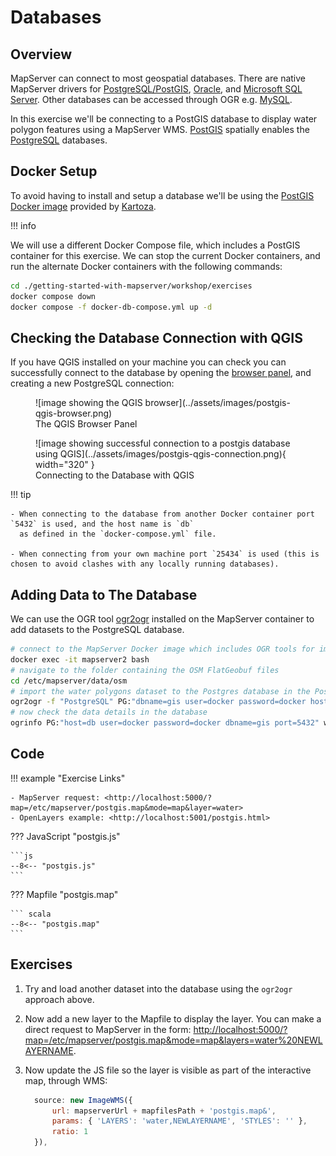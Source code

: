 # Databases

## Overview

MapServer can connect to most geospatial databases. There are native MapServer drivers for [PostgreSQL/PostGIS](https://mapserver.org/input/vector/postgis.html),
[Oracle](https://mapserver.org/input/vector/oracle.html), and [Microsoft SQL Server](https://mapserver.org/input/vector/mssql.html). Other databases
can be accessed through OGR e.g. [MySQL](https://mapserver.org/input/vector/mysql.html).

In this exercise we'll be connecting to a PostGIS database to display water polygon features using a MapServer WMS. [PostGIS](https://postgis.net/) spatially enables the [PostgreSQL](https://www.postgresql.org/)
databases. 

## Docker Setup

To avoid having to install and setup a database we'll be using the [PostGIS Docker image](https://hub.docker.com/r/kartoza/postgis/) provided
by [Kartoza](https://kartoza.com/).

!!! info

  We will use a different Docker Compose file, which includes a PostGIS container for this exercise. We can stop the current Docker containers, and run the alternate Docker containers with the following commands:

  ```bash
  cd ./getting-started-with-mapserver/workshop/exercises
  docker compose down
  docker compose -f docker-db-compose.yml up -d 
  ```


## Checking the Database Connection with QGIS

If you have QGIS installed on your machine you can check you can successfully connect to the database by opening the
[browser panel](https://docs.qgis.org/3.34/en/docs/user_manual/managing_data_source/opening_data.html#the-browser-panel), and
creating a new PostgreSQL connection:

<figure markdown="span">
  ![image showing the QGIS browser](../assets/images/postgis-qgis-browser.png)
  <figcaption>The QGIS Browser Panel</figcaption>
</figure>

<figure markdown="span">
  ![image showing successful connection to a postgis database using QGIS](../assets/images/postgis-qgis-connection.png){ width="320" }
  <figcaption>Connecting to the Database with QGIS</figcaption>
</figure>

!!! tip

    - When connecting to the database from another Docker container port `5432` is used, and the host name is `db`
      as defined in the `docker-compose.yml` file.

    - When connecting from your own machine port `25434` is used (this is chosen to avoid clashes with any locally running databases).

## Adding Data to The Database

We can use the OGR tool [ogr2ogr](https://gdal.org/programs/ogr2ogr.html) installed on the MapServer container to add datasets to the PostgreSQL database.

```bash
# connect to the MapServer Docker image which includes OGR tools for importing data
docker exec -it mapserver2 bash
# navigate to the folder containing the OSM FlatGeobuf files
cd /etc/mapserver/data/osm
# import the water polygons dataset to the Postgres database in the Postgres Docker image
ogr2ogr -f "PostgreSQL" PG:"dbname=gis user=docker password=docker host=db port=5432" -nln water_a water_a.fgb
# now check the data details in the database
ogrinfo PG:"host=db user=docker password=docker dbname=gis port=5432" water_a -summary
```

## Code

<!--

Online example not available as no PostGIS installation on the server

<div class="map">
  <iframe src="https://geographika.github.io/getting-started-with-mapserver-demo/postgis.html"></iframe>
</div>
-->

!!! example "Exercise Links"

    - MapServer request: <http://localhost:5000/?map=/etc/mapserver/postgis.map&mode=map&layer=water>
    - OpenLayers example: <http://localhost:5001/postgis.html>

??? JavaScript "postgis.js"

    ```js
    --8<-- "postgis.js"
    ```

??? Mapfile "postgis.map"

    ``` scala
    --8<-- "postgis.map"
    ```

## Exercises

1. Try and load another dataset into the database using the `ogr2ogr` approach above.
2. Now add a new layer to the Mapfile to display the layer. You can make a direct request to MapServer in the form:
  <http://localhost:5000/?map=/etc/mapserver/postgis.map&mode=map&layers=water%20NEWLAYERNAME>.
3. Now update the JS file so the layer is visible as part of the interactive map, through WMS:

    ```js
      source: new ImageWMS({
          url: mapserverUrl + mapfilesPath + 'postgis.map&',
          params: { 'LAYERS': 'water,NEWLAYERNAME', 'STYLES': '' },
          ratio: 1
      }),
    ```